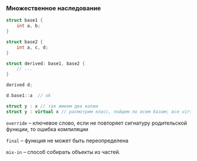 ### Множественное наследование

```cpp
struct base1 {
    int a, b;
}

struct base2 {
    int a, c, d;
}

struct derived: base1, base2 {
    // ...
}

derived d;

d.base1::a  // ok
```

```cpp
struct y : x // так имеем две копии
struct y : virtual x // расмотрим класс, пойдем по всем базам; все virtual x – один объект 
```

`override` – ключевое слово, если не повторяет сигнатуру родительской функции, то ошибка компиляции

`final` – функция не может быть переопределена


`mix-in` – способ собирать объекты из частей.
